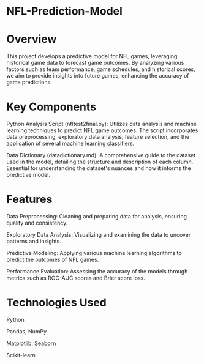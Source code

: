 # NFL-Prediction-Model


# Overview
This project develops a predictive model for NFL games, leveraging historical game data to forecast game outcomes. By analyzing various factors such as team performance, game schedules, and historical scores, we aim to provide insights into future games, enhancing the accuracy of game predictions.

# Key Components
Python Analysis Script (nfltest2final.py): Utilizes data analysis and machine learning techniques to predict NFL game outcomes. The script incorporates data preprocessing, exploratory data analysis, feature selection, and the application of several machine learning classifiers.

Data Dictionary (datadictionary.md): A comprehensive guide to the dataset used in the model, detailing the structure and description of each column. Essential for understanding the dataset's nuances and how it informs the predictive model.

# Features
Data Preprocessing: Cleaning and preparing data for analysis, ensuring quality and consistency.

Exploratory Data Analysis: Visualizing and examining the data to uncover patterns and insights.

Predictive Modeling: Applying various machine learning algorithms to predict the outcomes of NFL games.

Performance Evaluation: Assessing the accuracy of the models through metrics such as ROC-AUC scores and Brier score loss.


# Technologies Used
Python

Pandas, NumPy

Matplotlib, Seaborn

Scikit-learn
